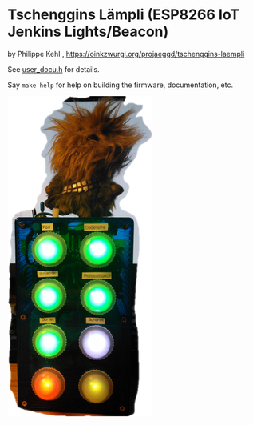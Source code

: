 # Tschenggins Lämpli (ESP8266 IoT Jenkins Lights/Beacon)

by Philippe Kehl <flipflip at oinkzwurgl dot org>,
https://oinkzwurgl.org/projaeggd/tschenggins-laempli

See [user_docu.h](src/user_docu.h) for details.

Say `make help` for help on building the firmware, documentation, etc.

![Tschenggins Lämpli Model 1](fs/laempli.png)
